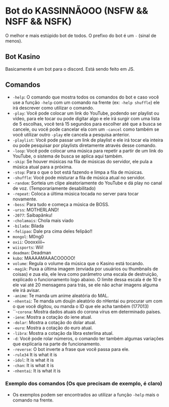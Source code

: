 # Bot do KASSINNÃOOO (NSFW && NSFF && NSFK)

O melhor e mais estúpido bot de todos. O prefixo do bot é um ``-`` (sinal de menos).

## Bot Kasino

Basicamente é um bot para o discord. Está sendo feito em JS.

## Comandos
- ``-help``: O comando que mostra todos os comandos do bot e caso você use a função ``-help`` com um comando na frente (ex: ``-help shuffle``) ele irá descrever como utilizar o comando.
- ``-play``: Você pode colocar um link do YouTube, podendo ser playlist ou vídeo, para ele tocar ou pode digitar algo e ele irá surgir com uma lista de 5 escolhas, você terá 15 segundos para escolher até que a busca se cancele, ou você pode cancelar ela com um ``-cancel`` como também se você utilizar outro ``-play`` ele cancela a pesquisa anterior.
- ``-playlist``: Você pode passar um link de playlist e ele irá tocar ela inteira ou pode pesquisar por playlists diretamente através desse comando.
- ``-loop``: Você pode colocar uma música para repetir a partir de um link do YouTube, o sistema de busca se aplica aqui também.
- ``-skip``: Se houver músicas na fila de músicas do servidor, ele pula a música atual para a próxima.
- ``-stop``: Para o que o bot está fazendo e limpa a fila de músicas.
- ``-shuffle``: Você pode misturar a fila de música atual no servidor.
- ``-random``: Sorteia um clipe aleatoriamente do YouTube e dá play no canal de voz. (Temporariamente desabilitado)
- ``-repeat``: Coloca a última música tocada no server para tocar novamente.
- ``-boss``: Para tudo e começa a música de BOSS.
- ``-urss``: MOTHERLAND!
- ``-2077``: Saibapãnku!
- ``-cholamais``: Chola mais viado
- ``-bilada``: Bilada
- ``-felipao``: Dale pra cima deles felipão!!
- ``mongol``: M0ng0
- ``oxii``: Oooxxiiii~
- ``wiisports``: Wii!
- ``deadman``: Deadman
- ``kubo``: MAAAAMAAACOOOOO!
- ``volume``: Regula o volume da música que o Kasino está tocando.
- ``-magik``: Puxa a última imagem (enviada por usuários ou thumbnails de coisas) e zua ela, ele leva como parâmetro uma escala de destruição, explicado o funcionamento logo abaixo. O limite dessa escala é de 10 e ele vai até 20 mensagens para trás, se ele não achar imagens alguma ele irá avisar.
- ``-anime``: Te manda um anime aleatória do MAL.
- ``-nhentai``: Te manda um doujin aleatório do nHentai ou procurar um com o que você digitou, ou manda o ID que ele acha também (177013)
- ``-`corona`: Mostra dados atuais do corona vírus em determinado países. 
- ``-iene``: Mostra a cotação do iene atual.
- ``-dolar``: Mostra a cotação do dolar atual.
- ``-euro``: Mostra a cotação do euro atual.
- ``-libra``: Mostra a cotação da libra esterlina atual.
- ``-d``: Você pode rolar números, o comando ter também algumas variações que explicaria na parte de funcionamento.
- ``-reverse``: O bot inverte a frase que você passa para ele.
- ``-rule34`` It is what it is
- ``-idol``: It is what it is
- ``-chan``: It is what it is
- ``-nhentai``: It is what it is

### Exemplo dos comandos (Os que precisam de exemplo, é claro)
- Os exemplos podem ser encontrados ao utilizar a função ``-help`` mais o comando na frente.
